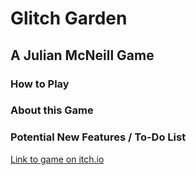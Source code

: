 # Glitch Garden
## A Julian McNeill Game



### How to Play


### About this Game


### Potential New Features / To-Do List


[Link to game on itch.io]()
